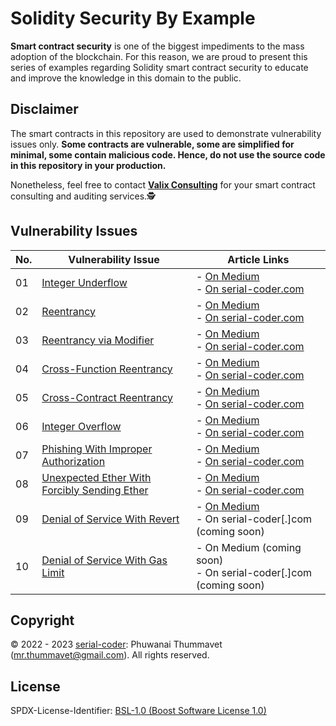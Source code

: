# Solidity Security By Example

**Smart contract security** is one of the biggest impediments to the mass adoption of the blockchain. For this reason, we are proud to present this series of examples regarding Solidity smart contract security to educate and improve the knowledge in this domain to the public.

## Disclaimer

The smart contracts in this repository are used to demonstrate vulnerability issues only. **Some contracts are vulnerable, some are simplified for minimal, some contain malicious code. Hence, do not use the source code in this repository in your production.**

Nonetheless, feel free to contact **[Valix Consulting](https://valix.io)** for your smart contract consulting and auditing services.🕵

## Vulnerability Issues

| No. | Vulnerability Issue | Article Links |
| --- | --- | --- |
| 01 | [Integer Underflow](01_integer_underflow) | - [On Medium](https://medium.com/valixconsulting/solidity-smart-contract-security-by-example-01-integer-underflow-c1147c2e507b)<br /> - [On serial-coder.com](https://www.serial-coder.com/post/solidity-smart-contract-security-by-example-01-integer-underflow/) |
| 02 | [Reentrancy](02_reentrancy) | - [On Medium](https://medium.com/valixconsulting/solidity-smart-contract-security-by-example-02-reentrancy-b0c08cfcd555)<br /> - [On serial-coder.com](https://www.serial-coder.com/post/solidity-smart-contract-security-by-example-02-reentrancy/) |
| 03 | [Reentrancy via Modifier](03_reentrancy_via_modifier) | - [On Medium](https://medium.com/valixconsulting/solidity-smart-contract-security-by-example-03-reentrancy-via-modifier-fba6b1d8ff81)<br /> - [On serial-coder.com](https://www.serial-coder.com/post/solidity-smart-contract-security-by-example-03-reentrancy-via-modifier/) |
| 04 | [Cross-Function Reentrancy](04_cross_function_reentrancy) | - [On Medium](https://medium.com/valixconsulting/solidity-smart-contract-security-by-example-04-cross-function-reentrancy-de9cbce0558e)<br /> - [On serial-coder.com](https://www.serial-coder.com/post/solidity-smart-contract-security-by-example-04-cross-function-reentrancy/) |
| 05 | [Cross-Contract Reentrancy](05_cross_contract_reentrancy) | - [On Medium](https://medium.com/valixconsulting/solidity-smart-contract-security-by-example-05-cross-contract-reentrancy-30f29e2a01b9)<br /> - [On serial-coder.com](https://www.serial-coder.com/post/solidity-smart-contract-security-by-example-05-cross-contract-reentrancy/) |
| 06 | [Integer Overflow](06_integer_overflow) | - [On Medium](https://medium.com/valixconsulting/solidity-smart-contract-security-by-example-06-integer-overflow-e1f444f3cc4)<br /> - [On serial-coder.com](https://www.serial-coder.com/post/solidity-smart-contract-security-by-example-06-integer-overflow/) |
| 07 | [Phishing With Improper Authorization](07_phishing_with_improper_authorization) | - [On Medium](https://medium.com/valixconsulting/solidity-smart-contract-security-by-example-07-phishing-with-improper-authorization-232dacf307e3)<br /> - [On serial-coder.com](https://www.serial-coder.com/post/solidity-smart-contract-security-by-example-07-phishing-with-improper-authorization/) |
| 08 | [Unexpected Ether With Forcibly Sending Ether](08_unexpected_ether_with_forcibly_sending_ether) | - [On Medium](https://medium.com/valixconsulting/solidity-smart-contract-security-by-example-08-unexpected-ether-with-forcibly-sending-ether-e13be2c6b985)<br /> - [On serial-coder.com](https://www.serial-coder.com/post/solidity-smart-contract-security-by-example-08-unexpected-ether-with-forcibly-sending-ether/) |
| 09 | [Denial of Service With Revert](09_denial_of_service_with_revert) | - [On Medium](https://medium.com/valixconsulting/solidity-security-by-example-09-denial-of-service-with-revert-814f55b61e02)<br /> - On serial-coder[.]com (coming soon) |
| 10 | [Denial of Service With Gas Limit](10_denial_of_service_with_gas_limit) | - On Medium (coming soon)<br /> - On serial-coder[.]com (coming soon) |

## Copyright

© 2022 - 2023 [serial-coder](https://www.serial-coder.com): Phuwanai Thummavet (mr.thummavet@gmail.com). All rights reserved.

## License

SPDX-License-Identifier: [BSL-1.0 (Boost Software License 1.0)](https://opensource.org/licenses/BSL-1.0)